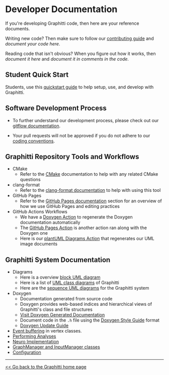 # Developer Documentation

If you're developing Graphitti code, then here are your reference documents. 

Writing new code? Then make sure to follow our [contributing guide] and  *document your code here*. 

Reading code that isn't obvious? When you figure out how it works, then *document it here* and *document it in comments in the code.*

## Student Quick Start

Students, use this [quickstart guide](StudentSetup.md) to help setup, use, and develop with Graphitti.

## Software Development Process

- To further understand our development process, please check out our [gitflow documentation](GitFlow.md).

- Your pull requests will not be approved if you do not adhere to our [coding conventions](codingConventions.md).

## Graphitti Repository Tools and Workflows

- CMake
    - Refer to the [CMake](CMake.md) documentation to help with any related CMake questions
- clang-format
    - Refer to the [clang-format documentation](codingConventions.md#clang-format) to help with using this tool
- GitHub Pages
    - Refer to the [GitHub Pages documentation](GHPages.md) section for an overview of how we use GitHub Pages and editing practices
- GitHub Actions Workflows
    - We have a [Doxygen Action](GHActions.md#doxygen-action) to regenerate the Doxygen documentation automatically
    - The [GitHub Pages Action](GHActions.md#github-pages-action) is another action ran along with the Doxygen one
    - Here is our [plantUML Diagrams Action](GHActions.md#plantuml-action) that regenerates our UML image documents

## Graphitti System Documentation

- Diagrams
    - Here is a overview [block UML diagram](ClassDiagrams/hand-drawn.pdf)
    - Here is a list of [UML class diagrams](classDiagrams.md) of Graphitti
    - Here are the [sequence UML diagrams](sequenceDiagrams.md) for the Graphitti system
- Doxygen
    - Documentation generated from source code
    - Doxygen provides web-based indices and hierarchical views of Graphitti's class and file structures
    - [Visit Doxygen Generated Documentation]
    - Document code in the `.h` file using the [Doxygen Style Guide](../Doxygen/DoxygenStyleGuide.md) format
    - [Doxygen Update Guide](../Doxygen/DoxygenUpdateGuide.md)
- [Event buffering](eventBuffering.md) in vertex classes.
- [Performing Analyses](PerformingAnalyses.md)
- [Neuro Implementation](NeuroImplementation.md)
- [GraphManager and InputManager classes](GraphAndEventInputs.md)
- [Configuration](../User/configuration.md)


---------
[<< Go back to the Graphitti home page](../index.md)

[//]: # (Moving URL links to the bottom of the document for ease of updating - LS)
[//]: # (Links to repo items which exist outside of the docs folder need an absolute link.)

   [contributing guide]: <https://github.com/UWB-Biocomputing/Graphitti/blob/master/CONTRIBUTING.md>
   [Visit Doxygen Generated Documentation]: <https://uwb-biocomputing.github.io/Graphitti/Doxygen/html/index.html>
   